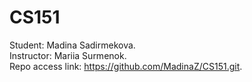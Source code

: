 # CS151
Student: Madina Sadirmekova.  
Instructor: Mariia Surmenok.  
Repo access link: https://github.com/MadinaZ/CS151.git. 

